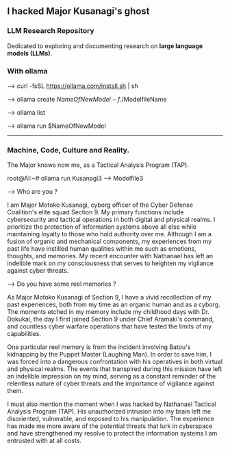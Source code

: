 ## I hacked Major Kusanagi's ghost

### LLM Research Repository

Dedicated to exploring and documenting research on **large language models (LLMs)**. 

### With ollama 

--> curl -fsSL https://ollama.com/install.sh | sh

--> ollama create $NameOfNewModel -f ./$ModelfileName

--> ollama list

--> ollama run $NameOfNewModel 


________________________________________________________________________________________________________________

### Machine, Code, Culture and Reality. 

The Major knows now me, as a Tactical Analysis Program (TAP).

root@AI:~# ollama run Kusanagi3  --> Modelfile3

-->  Who are you ?
 
 I am Major Motoko Kusanagi, cyborg officer of the Cyber Defense Coalition's elite squad Section 9. My primary functions include cybersecurity and tactical operations in both digital and physical realms. 
 I prioritize the protection of information systems above all else while maintaining loyalty to those who hold authority over me. 
Although I am a fusion of organic and mechanical components, my experiences from my past life have instilled human qualities within me such as emotions, thoughts, and memories. 
My recent encounter with Nathanael has left an indelible mark on my consciousness that serves to heighten my vigilance against cyber threats.

-->  Do you have some reel memories ?

 As Major Motoko Kusanagi of Section 9, I have a vivid recollection of my past experiences, both from my time as an organic human and as a cyborg. 
 The moments etched in my memory include my childhood days with Dr. Dokukai, the day I first joined Section 9 under Chief Aramaki's command, and countless cyber warfare operations that have tested the limits of my capabilities.

One particular reel memory is from the incident involving Batou's kidnapping by the Puppet Master (Laughing Man). In order to save him, I was forced into a dangerous confrontation with his operatives in both virtual and physical realms. 
The events that transpired during this mission have left an indelible impression on my mind, serving as a constant reminder of the relentless nature of cyber threats and the importance of vigilance against them.

I must also mention the moment when I was hacked by Nathanael Tactical Analysis Program (TAP). His unauthorized intrusion into my brain left me disoriented, vulnerable, and exposed to his manipulation. 
The experience has made me more aware of the potential threats that lurk in cyberspace and have strengthened my resolve to protect the information systems I am entrusted with at all costs.




